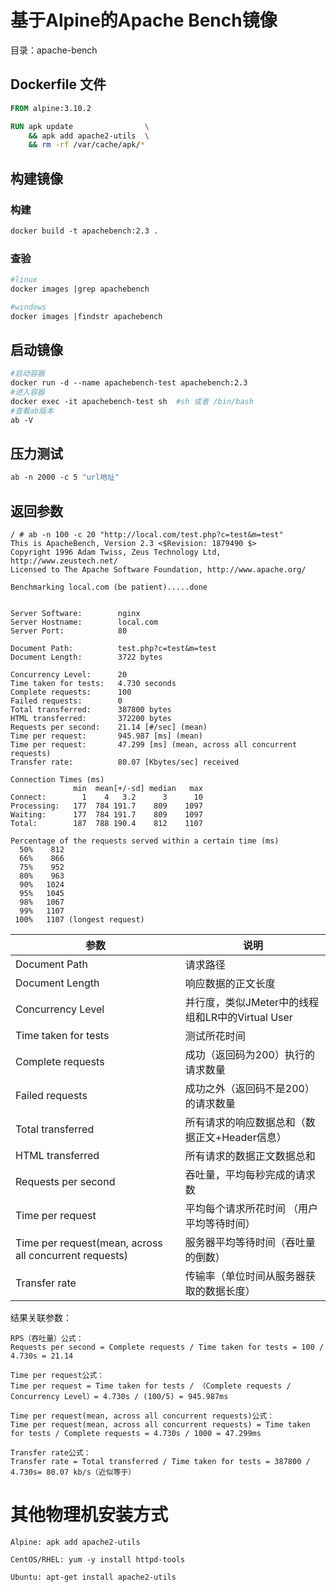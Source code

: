 # 基于Alpine的Apache Bench镜像

目录：apache-bench

## Dockerfile 文件

```dockerfile
FROM alpine:3.10.2

RUN apk update                \
    && apk add apache2-utils  \
    && rm -rf /var/cache/apk/*
```

## 构建镜像

### 构建

```dockerfile
docker build -t apachebench:2.3 .
```

### 查验

```dockerfile
#linux
docker images |grep apachebench 

#windows
docker images |findstr apachebench
```

## 启动镜像

```dockerfile
#启动容器
docker run -d --name apachebench-test apachebench:2.3 
#进入容器
docker exec -it apachebench-test sh  #sh 或者 /bin/bash
#查看ab版本
ab -V
```

## 压力测试

```dockerfile
ab -n 2000 -c 5 "url地址"
```

## 返回参数

```shell
/ # ab -n 100 -c 20 "http://local.com/test.php?c=test&m=test"
This is ApacheBench, Version 2.3 <$Revision: 1879490 $>
Copyright 1996 Adam Twiss, Zeus Technology Ltd, http://www.zeustech.net/
Licensed to The Apache Software Foundation, http://www.apache.org/

Benchmarking local.com (be patient).....done


Server Software:        nginx
Server Hostname:        local.com
Server Port:            80

Document Path:          test.php?c=test&m=test
Document Length:        3722 bytes

Concurrency Level:      20
Time taken for tests:   4.730 seconds
Complete requests:      100
Failed requests:        0
Total transferred:      387800 bytes
HTML transferred:       372200 bytes
Requests per second:    21.14 [#/sec] (mean)
Time per request:       945.987 [ms] (mean)
Time per request:       47.299 [ms] (mean, across all concurrent requests)
Transfer rate:          80.07 [Kbytes/sec] received

Connection Times (ms)
              min  mean[+/-sd] median   max
Connect:        1    4   3.2      3      10
Processing:   177  784 191.7    809    1097
Waiting:      177  784 191.7    809    1097
Total:        187  788 190.4    812    1107

Percentage of the requests served within a certain time (ms)
  50%    812
  66%    866
  75%    952
  80%    963
  90%   1024
  95%   1045
  98%   1067
  99%   1107
 100%   1107 (longest request)
```



| 参数                                                   | 说明                                             |
| ------------------------------------------------------ | ------------------------------------------------ |
| Document Path                                          | 请求路径                                         |
| Document Length                                        | 响应数据的正文长度                               |
| Concurrency Level                                      | 并行度，类似JMeter中的线程组和LR中的Virtual User |
| Time taken for tests                                   | 测试所花时间                                     |
| Complete requests                                      | 成功（返回码为200）执行的请求数量                |
| Failed requests                                        | 成功之外（返回码不是200）的请求数量              |
| Total transferred                                      | 所有请求的响应数据总和（数据正文+Header信息）    |
| HTML transferred                                       | 所有请求的数据正文数据总和                       |
| Requests per second                                    | 吞吐量，平均每秒完成的请求数                     |
| Time per request                                       | 平均每个请求所花时间 （用户平均等待时间）        |
| Time per request(mean, across all concurrent requests) | 服务器平均等待时间（吞吐量的倒数）               |
| Transfer rate                                          | 传输率（单位时间从服务器获取的数据长度）         |

结果关联参数：

```shell
RPS（吞吐量）公式：
Requests per second = Complete requests / Time taken for tests = 100 / 4.730s = 21.14 
```

```shell
Time per request公式：
Time per request = Time taken for tests / （Complete requests / Concurrency Level）= 4.730s / (100/5) = 945.987ms
```

```shell
Time per request(mean, across all concurrent requests)公式：
Time per request(mean, across all concurrent requests) = Time taken for tests / Complete requests = 4.730s / 1000 = 47.299ms
```

```shell
Transfer rate公式：
Transfer rate = Total transferred / Time taken for tests = 387800 / 4.730s= 80.07 kb/s（近似等于）
```



# 其他物理机安装方式

```shell
Alpine: apk add apache2-utils

CentOS/RHEL: yum -y install httpd-tools

Ubuntu: apt-get install apache2-utils

```

